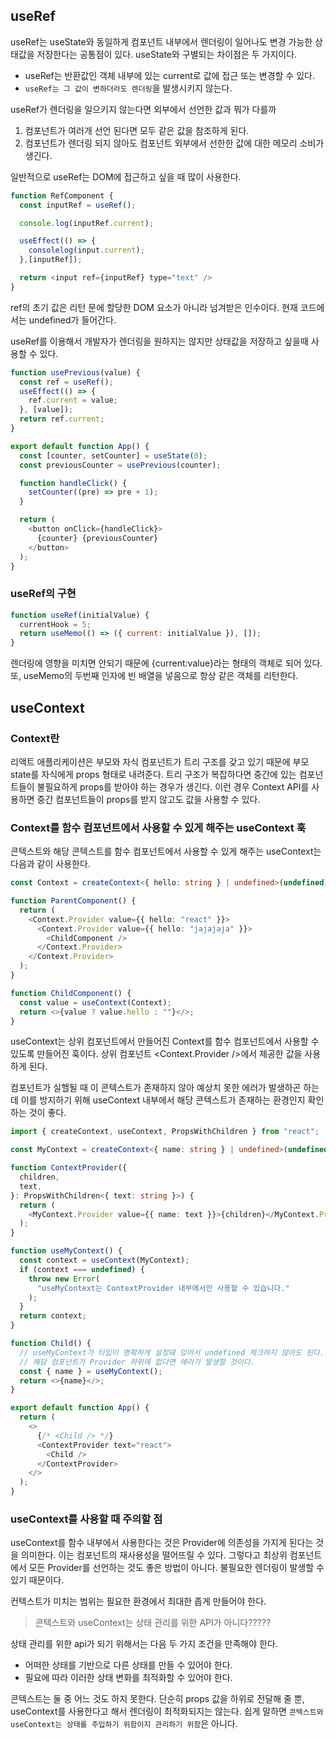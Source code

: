 ## useRef

useRef는 useState와 동일하게 컴포넌트 내부에서 렌더링이 일어나도 변경 가능한 상태값을 저장한다는 공통점이 있다. useState와 구별되는 차이점은 두 가지이다.

- useRef는 반환값인 객체 내부에 있는 current로 값에 접근 또는 변경할 수 있다.
- `useRef는 그 값이 변하더라도 렌더링`을 발생시키지 않는다.

useRef가 렌더링을 일으키지 않는다면 외부에서 선언한 값과 뭐가 다를까

1. 컴포넌트가 여러개 선언 된다면 모두 같은 값을 참조하게 된다.
2. 컴포넌트가 렌더링 되지 않아도 컴포넌트 외부에서 선한한 값에 대한 메모리 소비가 생긴다.

일반적으로 useRef는 DOM에 접근하고 싶을 때 많이 사용한다.

```javascript
function RefComponent {
  const inputRef = useRef();

  console.log(inputRef.current);

  useEffect(() => {
    consolelog(input.current);
  },[inputRef]);

  return <input ref={inputRef} type="text" />
}

```

ref의 초기 값은 리턴 문에 할당한 DOM 요소가 아니라 넘겨받은 인수이다. 현재 코드에서는 undefined가 들어간다.

useRef를 이용해서 개발자가 렌더링을 원하지는 않지만 상태값을 저장하고 싶을때 사용할 수 있다.

```javascript
function usePrevious(value) {
  const ref = useRef();
  useEffect(() => {
    ref.current = value;
  }, [value]);
  return ref.current;
}

export default function App() {
  const [counter, setCounter] = useState(0);
  const previousCounter = usePrevious(counter);

  function handleClick() {
    setCounter((pre) => pre + 1);
  }

  return (
    <button onClick={handleClick}>
      {counter} {previousCounter}
    </button>
  );
}
```

### useRef의 구현

```javascript
function useRef(initialValue) {
  currentHook = 5;
  return useMemo(() => ({ current: initialValue }), []);
}
```

렌더링에 영향을 미치면 안되기 때문에 {current:value}라는 형태의 객체로 되어 있다. 또, useMemo의 두번째 인자에 빈 배열을 넣음으로 항상 같은 객체를 리턴한다.

## useContext

### Context란

리액트 애플리케이션은 부모와 자식 컴포넌트가 트리 구조를 갖고 있기 때문에 부모 state를 자식에게 props 형태로 내려준다. 트리 구조가 복잡하다면 중간에 있는 컴포넌트들이 불필요하게 props를 받아야 하는 경우가 생긴다. 이런 경우 Context API를 사용하면 중간 컴포넌트들이 props를 받지 않고도 값을 사용할 수 있다.

### Context를 함수 컴포넌트에서 사용할 수 있게 해주는 useContext 훅

콘텍스트와 해당 콘텍스트를 함수 컴포넌트에서 사용할 수 있게 해주는 useContext는 다음과 같이 사용한다.

```typescript
const Context = createContext<{ hello: string } | undefined>(undefined);

function ParentComponent() {
  return (
    <Context.Provider value={{ hello: "react" }}>
      <Context.Provider value={{ hello: "jajajaja" }}>
        <ChildComponent />
      </Context.Provider>
    </Context.Provider>
  );
}

function ChildComponent() {
  const value = useContext(Context);
  return <>{value ? value.hello : ""}</>;
}
```

useContext는 상위 컴포넌트에서 만들어진 Context를 함수 컴포넌트에서 사용할 수 있도록 만들어진 훅이다. 상위 컴포넌트 <Context.Provider />에서 제공한 값을 사용하게 된다.

컴포넌트가 실핼될 때 이 콘텍스트가 존재하지 않아 예상치 못한 에러가 발생하곤 하는데 이를 방지하기 위해 useContext 내부에서 해당 콘텍스트가 존재하는 환경인지 확인하는 것이 좋다.

```typescript
import { createContext, useContext, PropsWithChildren } from "react";

const MyContext = createContext<{ name: string } | undefined>(undefined);

function ContextProvider({
  children,
  text,
}: PropsWithChildren<{ text: string }>) {
  return (
    <MyContext.Provider value={{ name: text }}>{children}</MyContext.Provider>
  );
}

function useMyContext() {
  const context = useContext(MyContext);
  if (context === undefined) {
    throw new Error(
      "useMyContext는 ContextProvider 내부에서만 사용할 수 있습니다."
    );
  }
  return context;
}

function Child() {
  // useMyContext가 타입이 명확하게 설정돼 있어서 undefined 체크하지 않아도 된다.
  // 해당 컴포넌트가 Provider 하위에 없다면 에러가 발생할 것이다.
  const { name } = useMyContext();
  return <>{name}</>;
}

export default function App() {
  return (
    <>
      {/* <Child /> */}
      <ContextProvider text="react">
        <Child />
      </ContextProvider>
    </>
  );
}
```

### useContext를 사용할 때 주의할 점

useContext를 함수 내부에서 사용한다는 것은 Provider에 의존성을 가지게 된다는 것을 의미한다. 이는 컴포넌트의 재사용성을 떨어뜨릴 수 있다. 그렇다고 최상위 컴포넌트에서 모든 Provider를 선언하는 것도 좋은 방법이 아니다. 불필요한 렌더링이 발생할 수 있기 때문이다.

컨텍스트가 미치는 범위는 필요한 환경에서 최대한 좁게 만들어야 한다.

> 콘텍스트와 useContext는 상태 관리를 위한 API가 아니다?????

상태 관리를 위한 api가 되기 위해서는 다음 두 가지 조건을 만족해야 한다.

- 어떠한 상태를 기반으로 다른 상태를 만들 수 있어야 한다.
- 필요에 따라 이러한 상태 변화를 최적화할 수 있어야 한다.

콘텍스트는 둘 중 어느 것도 하지 못한다. 단순히 props 값을 하위로 전달해 줄 뿐, useContext를 사용한다고 해서 렌더링이 최적화되지는 않는다. 쉽게 말하면 `콘텍스트와 useContext는 상태를 주입하기 위함이지 관리하기 위함`은 아니다.
